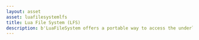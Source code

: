 ```yaml
---
layout: asset
asset: luafilesystemlfs
title: Lua File System (LFS)
description: b'LuaFileSystem offers a portable way to access the underlying directory structure and file attributes.'
---
```

